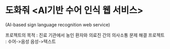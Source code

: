 # 도화줘 <AI기반 수어 인식 웹 서비스>
(AI-based sign language recognition web service)  

프로젝트의 목적 : 진료 기관에서 농인 환자와 의료진 간의 의사소통 문제 해결
프로젝트 : 수어->음성 음성->텍스트
